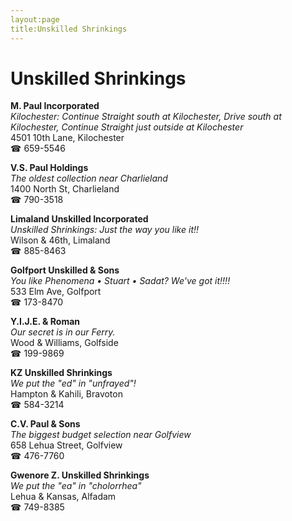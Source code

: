 ```yaml
---
layout:page
title:Unskilled Shrinkings
---
```

# Unskilled Shrinkings

**M. Paul Incorporated**  
_Kilochester: Continue Straight south at Kilochester, Drive south at Kilochester, Continue Straight just outside at Kilochester_  
4501 10th Lane, Kilochester  
☎ 659-5546



**V.S. Paul Holdings**  
_The oldest collection near Charlieland_  
1400 North St, Charlieland  
☎ 790-3518



**Limaland Unskilled Incorporated**  
_Unskilled Shrinkings: Just the way you like it!!_  
Wilson & 46th, Limaland  
☎ 885-8463



**Golfport Unskilled & Sons**  
_You like Phenomena • Stuart • Sadat? We've got it!!!!_  
533 Elm Ave, Golfport  
☎ 173-8470



**Y.I.J.E. & Roman**  
_Our secret is in our Ferry._  
Wood & Williams, Golfside  
☎ 199-9869



**KZ Unskilled Shrinkings**  
_We put the "ed" in "unfrayed"!_  
Hampton & Kahili, Bravoton  
☎ 584-3214



**C.V. Paul & Sons**  
_The biggest budget selection near Golfview_  
658 Lehua Street, Golfview  
☎ 476-7760



**Gwenore Z. Unskilled Shrinkings**  
_We put the "ea" in "cholorrhea"_  
Lehua & Kansas, Alfadam  
☎ 749-8385



